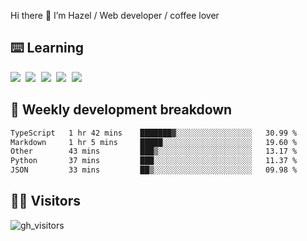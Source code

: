 
Hi there 👋 I’m Hazel / Web developer / coffee lover

## ⌨️ Learning

<samp>
 <a href="https://github.com/vuejs/core"><img src="https://api.iconify.design/logos:vue.svg" /></a>
  <a href="https://github.com/vuejs/core"><img src="https://api.iconify.design/logos:react.svg" /></a>
  <a href="https://github.com/vitejs/vite"><img src="https://api.iconify.design/logos:vitejs.svg" /></a>
  <a href="https://github.com/microsoft/TypeScript"><img src="https://api.iconify.design/logos:typescript-icon.svg" /></a> 
  <a href="https://github.com/unocss/unocss"><img src="https://api.iconify.design/logos:unocss.svg" /></a>
  

</samp>


## 🦀 Weekly development breakdown

<!--START_SECTION:waka-->

```txt
TypeScript   1 hr 42 mins    ███████▓░░░░░░░░░░░░░░░░░   30.99 %
Markdown     1 hr 5 mins     █████░░░░░░░░░░░░░░░░░░░░   19.60 %
Other        43 mins         ███▒░░░░░░░░░░░░░░░░░░░░░   13.17 %
Python       37 mins         ███░░░░░░░░░░░░░░░░░░░░░░   11.37 %
JSON         33 mins         ██▒░░░░░░░░░░░░░░░░░░░░░░   09.98 %
```

<!--END_SECTION:waka-->
## 👬🏻 Visitors

![gh_visitors](https://profile-counter.glitch.me/Hazel-Lin/count.svg)

